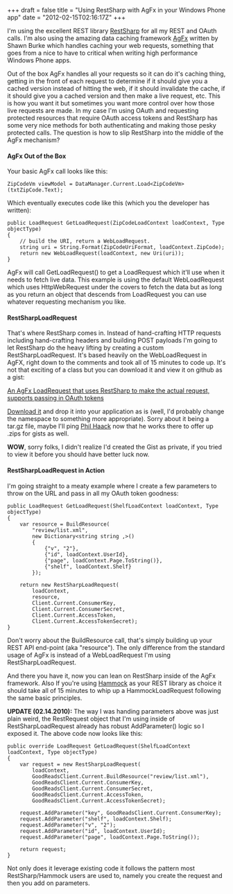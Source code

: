 +++
draft = false
title = "Using RestSharp with AgFx in your Windows Phone app"
date = "2012-02-15T02:16:17Z"
+++

I'm using the excellent REST library [RestSharp](http://restsharp.org) for all my REST and OAuth calls. I'm also using the amazing data caching framework [AgFx](http://agfx.codeplex.com/) written by Shawn Burke which handles caching your web requests, something that goes from a nice to have to critical when writing high performance Windows Phone apps.

Out of the box AgFx handles all your requests so it can do it's caching thing, getting in the front of each request to determine if it should give you a cached version instead of hitting the web, if it should invalidate the cache, if it should give you a cached version and then make a live request, etc. This is how you want it but sometimes you want more control over how those live requests are made. In my case I'm using OAuth and requesting protected resources that require OAuth access tokens and RestSharp has some very nice methods for both authenticating and making those pesky protected calls. The question is how to slip RestSharp into the middle of the AgFx mechanism?

#### AgFx Out of the Box

Your basic AgFx call looks like this:
```
ZipCodeVm viewModel = DataManager.Current.Load<ZipCodeVm>(txtZipCode.Text);
```

Which eventually executes code like this (which you the developer has written):

```
public LoadRequest GetLoadRequest(ZipCodeLoadContext loadContext, Type objectType)
{
    // build the URI, return a WebLoadRequest.
    string uri = String.Format(ZipCodeUriFormat, loadContext.ZipCode);
    return new WebLoadRequest(loadContext, new Uri(uri));
}
```

AgFx will call GetLoadRequest() to get a LoadRequest which it'll use when it needs to fetch live data. This example is using the default WebLoadRequest which uses HttpWebRequest under the covers to fetch the data but as long as you return an object that descends from LoadRequest you can use whatever requesting mechanism you like.

#### RestSharpLoadRequest

That's where RestSharp comes in. Instead of hand-crafting HTTP requests including hand-crafting headers and building POST payloads I'm going to let RestSharp do the heavy lifting by creating a custom RestSharpLoadRequest. It's based heavily on the WebLoadRequest in AgFX, right down to the comments and took all of 15 minutes to code up. It's not that exciting of a class but you can download it and view it on github as a gist:

[An AgFx LoadRequest that uses RestSharp to make the actual request, supports passing in OAuth tokens](https://gist.github.com/1832559)

[Download it](https://gist.github.com/gists/1832559/download) and drop it into your application as is (well, I'd probably change the namespace to something more appropriate). Sorry about it being a tar.gz file, maybe I'll ping [Phil Haack](http://haacked.com/) now that he works there to offer up .zips for gists as well.

**WOW**, sorry folks, I didn't realize I'd created the Gist as private, if you tried to view it before you should have better luck now.

#### RestSharpLoadRequest in Action

I'm going straight to a meaty example where I create a few parameters to throw on the URL and pass in all my OAuth token goodness:

```
public LoadRequest GetLoadRequest(ShelfLoadContext loadContext, Type objectType)
{
    var resource = BuildResource(
        "review/list.xml",
        new Dictionary<string string ,>()
        {
            {"v", "2"},
            {"id", loadContext.UserId},
            {"page", loadContext.Page.ToString()},
            {"shelf", loadContext.Shelf}
        });

    return new RestSharpLoadRequest(
        loadContext,
        resource,
        Client.Current.ConsumerKey,
        Client.Current.ConsumerSecret,
        Client.Current.AccessToken,
        Client.Current.AccessTokenSecret);
}
```

Don't worry about the BuildResource call, that's simply building up your REST API end-point (aka "resource"). The only difference from the standard usage of AgFx is instead of a WebLoadRequest I'm using RestSharpLoadRequest.

And there you have it, now you can lean on RestSharp inside of the AgFx framework. Also If you're using [Hammock](https://github.com/danielcrenna/hammock) as your REST library as choice it should take all of 15 minutes to whip up a HammockLoadRequest following the same basic principles.

**UPDATE (02.14.2010):** The way I was handing parameters above was just plain weird, the RestRequest object that I'm using inside of RestSharpLoadRequest already has robust AddParameter() logic so I exposed it. The above code now looks like this:

```
public override LoadRequest GetLoadRequest(ShelfLoadContext loadContext, Type objectType)
{
    var request = new RestSharpLoadRequest(
        loadContext,
        GoodReadsClient.Current.BuildResource("review/list.xml"),
        GoodReadsClient.Current.ConsumerKey,
        GoodReadsClient.Current.ConsumerSecret,
        GoodReadsClient.Current.AccessToken,
        GoodReadsClient.Current.AccessTokenSecret);

    request.AddParameter("key", GoodReadsClient.Current.ConsumerKey);
    request.AddParameter("shelf", loadContext.Shelf);
    request.AddParameter("v", "2");
    request.AddParameter("id", loadContext.UserId);
    request.AddParameter("page", loadContext.Page.ToString());

    return request;
}
```

Not only does it leverage existing code it follows the pattern most RestSharp/Hammock users are used to, namely you create the request and then you add on parameters.
